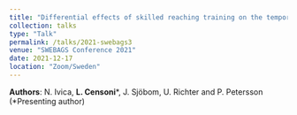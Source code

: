 ```yaml
---
title: "Differential effects of skilled reaching training on the temporal and spatial organization of somatosensory input to cortical and striatal motor circuits"
collection: talks
type: "Talk"
permalink: /talks/2021-swebags3
venue: "SWEBAGS Conference 2021"
date: 2021-12-17
location: "Zoom/Sweden"
---
```


**Authors**: N. Ivica, **L. Censoni**\*, J. Sjöbom, U. Richter and P. Petersson (\*Presenting author)
